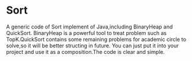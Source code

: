 # Sort
A generic code of Sort implement of Java,including BinaryHeap and QuickSort.
BinaryHeap is a powerful tool to treat problem such as TopK.QuickSort contains some remaining problems for academic circle to solve,so it will be better structing in future.
You can just put it into your project and use it as a composition.The code is clear and simple.
